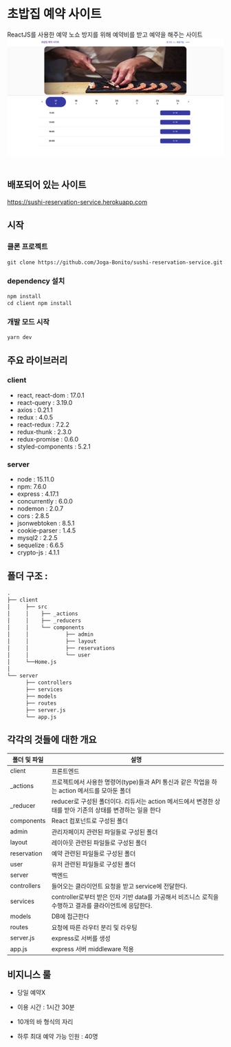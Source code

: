 # 초밥집 예약 사이트

ReactJS를 사용한 예약 노쇼 방지를 위해 예약비를 받고 예약을 해주는 사이트
<br/>
![ex_screenshot](./images/first_view.png)
<br/>
<br/>

## 배포되어 있는 사이트

<https://sushi-reservation-service.herokuapp.com>

## 시작

### 클론 프로젝트

```
git clone https://github.com/Joga-Bonito/sushi-reservation-service.git
```

### dependency 설치

```
npm install
cd client npm install
```

### 개발 모드 시작

```
yarn dev
```

## 주요 라이브러리

### client

- react, react-dom : 17.0.1
- react-query : 3.19.0
- axios : 0.21.1
- redux : 4.0.5
- react-redux : 7.2.2
- redux-thunk : 2.3.0
- redux-promise : 0.6.0
- styled-components : 5.2.1
  <br/>

### server

- node : 15.11.0
- npm: 7.6.0
- express : 4.17.1
- concurrently : 6.0.0
- nodemon : 2.0.7
- cors : 2.8.5
- jsonwebtoken : 8.5.1
- cookie-parser : 1.4.5
- mysql2 : 2.2.5
- sequelize : 6.6.5
- crypto-js : 4.1.1

## 폴더 구조 :

```
.
├── client
│     ├── src
│     │    ├── _actions
│     │    ├── _reducers
│     │    └── components
│     │            ├── admin
│     │            ├── layout
│     │            ├── reservations
│     │            └── user
│     └──Home.js
│
└── server
      ├── controllers
      ├── services
      ├── models
      ├── routes
      ├── server.js
      └── app.js
```

## 각각의 것들에 대한 개요

| 폴더 및 파일 | 설명                                                                                                      |
| ------------ | --------------------------------------------------------------------------------------------------------- |
| client       | 프론트엔드                                                                                                |
| \_actions    | 프로젝트에서 사용한 명령어(type)들과 API 통신과 같은 작업을 하는 action 메서드를 모아둔 폴더              |
| \_reducer    | reducer로 구성된 폴더이다. 리듀서는 action 메서드에서 변경한 상태를 받아 기존의 상태를 변경하는 일을 한다 |
| components   | React 컴포넌트로 구성된 폴더                                                                              |
| admin        | 관리자페이지 관련된 파일들로 구성된 폴더                                                                  |
| layout       | 레이아웃 관련된 파일들로 구성된 폴더                                                                      |
| reservation  | 예약 관련된 파일들로 구성된 폴더                                                                          |
| user         | 유저 관련된 파일들로 구성된 폴더                                                                          |
| server       | 백엔드                                                                                                    |
| controllers  | 들어오는 클라이언트 요청을 받고 service에 전달한다.                                                       |
| services     | controller로부터 받은 인자 기반 data를 가공해서 비즈니스 로직을 수행하고 결과를 클라이언트에 응답한다.    |
| models       | DB에 접근한다                                                                                             |
| routes       | 요청에 따른 라우터 분리 및 라우팅                                                                         |
| server.js    | express로 서버를 생성                                                                                     |
| app.js       | express 서버 middleware 적용                                                                              |

## 비지니스 룰

- 당일 예약X

- 이용 시간 : 1시간 30분

- 10개의 바 형식의 자리

- 하루 최대 예약 가능 인원 : 40명
